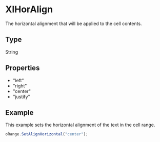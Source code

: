 # XlHorAlign

The horizontal alignment that will be applied to the cell contents.

## Type

String

## Properties

- "left" 
- "right" 
- "center"
- "justify"

## Example

This example sets the horizontal alignment of the text in the cell range.

```javascript
oRange.SetAlignHorizontal("center");
```